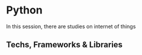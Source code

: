 # Python

In this session, there are studies on internet of things

## Techs, Frameworks & Libraries
